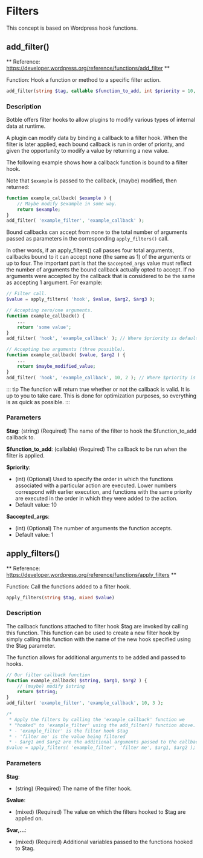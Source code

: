 # Filters

This concept is based on Wordpress hook functions.

## add_filter()

** Reference: https://developer.wordpress.org/reference/functions/add_filter **

Function: Hook a function or method to a specific filter action.

```php
add_filter(string $tag, callable $function_to_add, int $priority = 10, int $accepted_args = 1)
```

### Description

Botble offers filter hooks to allow plugins to modify various types of internal data at runtime.

A plugin can modify data by binding a callback to a filter hook. When the filter is later applied, each bound callback
is run in order of priority, and given the opportunity to modify a value by returning a new value.

The following example shows how a callback function is bound to a filter hook.

Note that `$example` is passed to the callback, (maybe) modified, then returned:

```php
function example_callback( $example ) {
    // Maybe modify $example in some way.
    return $example;
}
add_filter( 'example_filter', 'example_callback' );
```

Bound callbacks can accept from none to the total number of arguments passed as parameters
in the corresponding `apply_filters()` call.

In other words, if an apply_filters() call passes four total arguments, callbacks bound to
it can accept none (the same as 1) of the arguments or up to four. The important part is that
the `$accepted_args` value must reflect the number of arguments the bound callback actually
opted to accept. If no arguments were accepted by the callback that is considered to be the
same as accepting 1 argument. For example:

```php
// Filter call.
$value = apply_filters( 'hook', $value, $arg2, $arg3 );

// Accepting zero/one arguments.
function example_callback() {
    ...
    return 'some value';
}
add_filter( 'hook', 'example_callback' ); // Where $priority is default 10, $accepted_args is default 1.

// Accepting two arguments (three possible).
function example_callback( $value, $arg2 ) {
    ...
    return $maybe_modified_value;
}
add_filter( 'hook', 'example_callback', 10, 2 ); // Where $priority is 10, $accepted_args is 2.
```

::: tip
The function will return true whether or not the callback is valid. It is up to you to take care.
This is done for optimization purposes, so everything is as quick as possible.
:::

### Parameters

**$tag**: (string) (Required) The name of the filter to hook the $function_to_add callback to.

**$function_to_add**: (callable) (Required) The callback to be run when the filter is applied.

**$priority**:

- (int) (Optional) Used to specify the order in which the functions associated with a particular action are executed.
  Lower numbers correspond with earlier execution, and functions with the same priority are executed in the order in
  which they were added to the action.
- Default value: 10

**$accepted_args**:

- (int) (Optional) The number of arguments the function accepts.
- Default value: 1

## apply_filters()

** Reference: https://developer.wordpress.org/reference/functions/apply_filters **

Function: Call the functions added to a filter hook.

```php
apply_filters(string $tag, mixed $value)
```

### Description

The callback functions attached to filter hook $tag are invoked by calling this function. This function can be used to
create a new filter hook by simply calling this function with the name of the new hook specified using the $tag
parameter.

The function allows for additional arguments to be added and passed to hooks.

```php
// Our filter callback function
function example_callback( $string, $arg1, $arg2 ) {
    // (maybe) modify $string
    return $string;
}
add_filter( 'example_filter', 'example_callback', 10, 3 );

/*
 * Apply the filters by calling the 'example_callback' function we
 * "hooked" to 'example_filter' using the add_filter() function above.
 * - 'example_filter' is the filter hook $tag
 * - 'filter me' is the value being filtered
 * - $arg1 and $arg2 are the additional arguments passed to the callback.
$value = apply_filters( 'example_filter', 'filter me', $arg1, $arg2 );
```

### Parameters

**$tag**:

- (string) (Required) The name of the filter hook.

**$value**:

- (mixed) (Required) The value on which the filters hooked to $tag are applied on.

**$var,...**:

- (mixed) (Required) Additional variables passed to the functions hooked to $tag.
